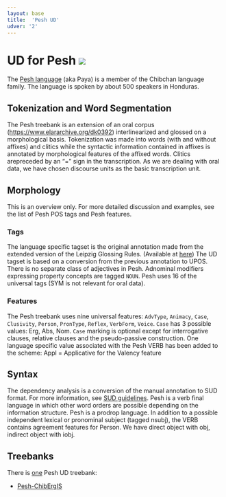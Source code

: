 ```yaml
---
layout: base
title:  'Pesh UD'
udver: '2'
---
```


# UD for Pesh <span class="flagspan"><img class="flag" src="../../flags/svg/HN.svg" /></span>

The [Pesh language](https://glottolog.org/resource/languoid/id/pech1241) (aka Paya) is a member of the Chibchan language family. The language is spoken by about 500 speakers in Honduras.


## Tokenization and Word Segmentation

The Pesh treebank is an extension of an oral corpus (https://www.elararchive.org/dk0392) interlinearized and glossed on a morphological basis.
Tokenization was made into words (with and without affixes) and clitics while the syntactic information contained in affixes is annotated by morphological features of the affixed words. Clitics arepreceded by an “=” sign in the transcription.
As we are dealing with oral data, we have chosen discourse units as the basic transcription unit.

## Morphology

This is an overview only. For more detailed discussion and examples, see the list of Pesh POS tags and Pesh features.

### Tags

The language specific tagset is the original annotation made from the extended version of the Leipzig Glossing Rules. (Available at [here](https://corpafroas.huma-num.fr/glosses.html))
The UD tagset is based on a conversion from the previous annotation to UPOS.
There is no separate class of adjectives in Pesh. Adnominal modifiers expressing property concepts are tagged `NOUN`.
Pesh uses 16 of the universal tags (SYM is not relevant for oral data).


### Features

The Pesh treebank uses nine universal features: `AdvType`, `Animacy`, `Case`, `Clusivity`, `Person`, `PronType`, `Reflex`, `VerbForm`, `Voice`.
`Case` has 3 possible values: Erg, Abs, Nom. `Case` marking is optional except for interrogative clauses, relative clauses and the pseudo-passive construction. 
One language specific value associated with the Pesh VERB has been added to the scheme:
Appl = Applicative for the Valency feature

## Syntax

The dependency analysis is a conversion of the manual annotation to SUD format. For more information, see [SUD guidelines](https://surfacesyntacticud.github.io/guidelines/u/).
Pesh is a verb final language in which other word orders are possible depending on the information structure.
Pesh is a prodrop language. In addition to a possible independent lexical or pronominal subject (tagged nsubj), the VERB contains agreement features for Person.
We have direct object with obj, indirect object with iobj.

## Treebanks

There is [one](../treebanks/pay-comparison.html) Pesh UD treebank:

  * [Pesh-ChibErgIS](../treebanks/pay_chisbergis)

